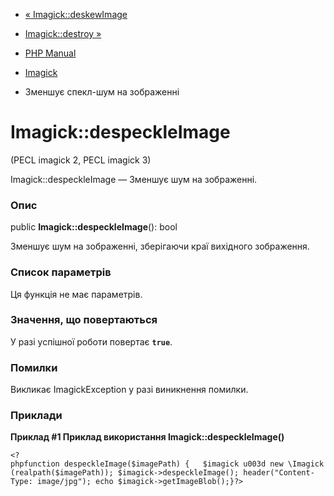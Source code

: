 - [« Imagick::deskewImage](imagick.deskewimage.md)
- [Imagick::destroy »](imagick.destroy.md)

- [PHP Manual](index.md)
- [Imagick](class.imagick.md)
- Зменшує спекл-шум на зображенні

# Imagick::despeckleImage

(PECL imagick 2, PECL imagick 3)

Imagick::despeckleImage — Зменшує шум на зображенні.

### Опис

public **Imagick::despeckleImage**(): bool

Зменшує шум на зображенні, зберігаючи краї вихідного зображення.

### Список параметрів

Ця функція не має параметрів.

### Значення, що повертаються

У разі успішної роботи повертає **`true`**.

### Помилки

Викликає ImagickException у разі виникнення помилки.

### Приклади

**Приклад #1 Приклад використання **Imagick::despeckleImage()****

`<?phpfunction despeckleImage($imagePath) {   $imagick u003d new \Imagick(realpath($imagePath)); $imagick->despeckleImage(); header("Content-Type: image/jpg"); echo $imagick->getImageBlob();}?> `
